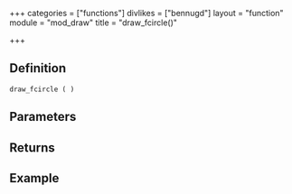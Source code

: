 +++
categories = ["functions"]
divlikes = ["bennugd"]
layout = "function"
module = "mod_draw"
title = "draw_fcircle()"

+++

## Definition

    draw_fcircle ( )

## Parameters

## Returns

## Example
